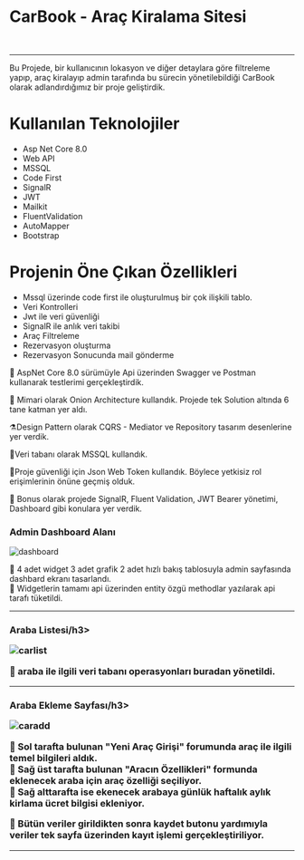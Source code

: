 <h1>CarBook - Araç Kiralama Sitesi</h1>
<br>
<hr>
Bu Projede, bir kullanıcının lokasyon ve diğer detaylara göre filtreleme yapıp, araç kiralayıp admin tarafında bu sürecin yönetilebildiği CarBook olarak adlandırdığımız bir proje geliştirdik.

<h1>Kullanılan Teknolojiler</h1>

<ul>
  <li>Asp Net Core 8.0</li>
  <li>Web API</li>
  <li>MSSQL</li>
  <li>Code First</li>
  <li>SignalR</li>
  <li>JWT</li>
  <li>Mailkit</li>
  <li>FluentValidation</li>
  <li>AutoMapper</li>
  <li>Bootstrap</li>
</ul>

<h1>Projenin Öne Çıkan Özellikleri</h1>

<ul>
  <li>Mssql üzerinde code first ile oluşturulmuş bir çok ilişkili tablo.</li>
  <li>Veri Kontrolleri</li>
  <li>Jwt ile veri güvenliği</li>
  <li>SignalR ile anlık veri takibi</li>
  <li>Araç Filtreleme</li>
  <li>Rezervasyon oluşturma</li>
  <li>Rezervasyon Sonucunda mail gönderme</li>
</ul>

🚀 AspNet Core 8.0 sürümüyle Api üzerinden Swagger ve Postman kullanarak testlerimi gerçekleştirdik. <br>

🛞 Mimari olarak Onion Architecture kullandık. Projede tek Solution altında 6 tane katman yer aldı.<br>

⚗️Design Pattern olarak CQRS - Mediator ve Repository tasarım desenlerine yer verdik.<br>

💊Veri tabanı olarak MSSQL kullandık.<br>

🔑Proje güvenliği için Json Web Token kullandık. Böylece yetkisiz rol erişimlerinin önüne geçmiş olduk.<br>

🎈 Bonus olarak projede SignalR, Fluent Validation, JWT Bearer yönetimi, Dashboard gibi konulara yer verdik.<br> 

<h3>Admin Dashboard Alanı</h3>

![dashboard](https://github.com/user-attachments/assets/673080b8-a85b-43e3-aa83-534bc014077e)

🚀 4 adet widget 3 adet grafik 2 adet hızlı bakış tablosuyla admin sayfasında dashbard ekranı tasarlandı. <br>
🚀 Widgetlerin tamamı api üzerinden entity özgü methodlar yazılarak api tarafı tüketildi.
<hr>

<h3>Araba Listesi/h3>
  
![carlist](https://github.com/user-attachments/assets/d779afb3-36c9-44d7-9de2-10d06ebfaf52)
  
🚀 araba ile ilgili veri tabanı operasyonları buradan yönetildi.
  


<hr>

<h3>Araba Ekleme Sayfası/h3>
  
![caradd](https://github.com/user-attachments/assets/b0149271-e277-45c0-a112-633fcff6428f)

🚀 Sol tarafta bulunan <b>"Yeni Araç Girişi"<b/> forumunda araç ile ilgili temel bilgileri aldık. <br>
🚀 Sağ üst tarafta bulunan  <b>"Aracın Özellikleri"</b> formunda eklenecek araba için araç özelliği seçiliyor.<br>
🚀 Sağ alttarafta ise ekenecek arabaya günlük haftalık aylık kirlama ücret bilgisi ekleniyor. <br>

🚀 Bütün veriler girildikten sonra kaydet butonu yardımıyla veriler tek sayfa üzerinden kayıt işlemi gerçekleştiriliyor.

 
<hr>





